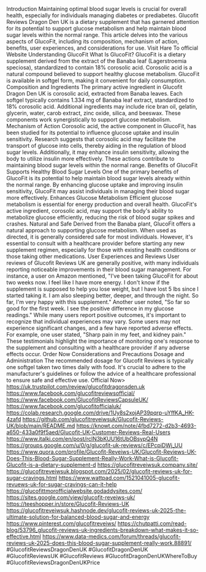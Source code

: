 Introduction
Maintaining optimal blood sugar levels is crucial for overall health, especially for individuals managing diabetes or prediabetes. Glucofit Reviews Dragon Den UK is a dietary supplement that has garnered attention for its potential to support glucose metabolism and help maintain blood sugar levels within the normal range. This article delves into the various aspects of GlucoFit, including its composition, mechanism of action, benefits, user experiences, and considerations for use.
Visit Hare To official Website
Understanding GlucoFit
What Is GlucoFit?
GlucoFit is a dietary supplement derived from the extract of the Banaba leaf (Lagerstroemia speciosa), standardized to contain 18% corosolic acid. Corosolic acid is a natural compound believed to support healthy glucose metabolism. GlucoFit is available in softgel form, making it convenient for daily consumption.
Composition and Ingredients
The primary active ingredient in Glucofit Dragon Den UK is corosolic acid, extracted from Banaba leaves. Each softgel typically contains 1.334 mg of Banaba leaf extract, standardized to 18% corosolic acid. Additional ingredients may include rice bran oil, gelatin, glycerin, water, carob extract, zinc oxide, silica, and beeswax. These components work synergistically to support glucose metabolism.
Mechanism of Action
Corosolic acid, the active component in GlucoFit, has been studied for its potential to influence glucose uptake and insulin sensitivity. Research suggests that corosolic acid may facilitate the transport of glucose into cells, thereby aiding in the regulation of blood sugar levels. Additionally, it may enhance insulin sensitivity, allowing the body to utilize insulin more effectively. These actions contribute to maintaining blood sugar levels within the normal range.
Benefits of GlucoFit
Supports Healthy Blood Sugar Levels
One of the primary benefits of GlucoFit is its potential to help maintain blood sugar levels already within the normal range. By enhancing glucose uptake and improving insulin sensitivity, GlucoFit may assist individuals in managing their blood sugar more effectively.
Enhances Glucose Metabolism
Efficient glucose metabolism is essential for energy production and overall health. GlucoFit's active ingredient, corosolic acid, may support the body's ability to metabolize glucose efficiently, reducing the risk of blood sugar spikes and crashes.
Natural and Safe
Derived from the Banaba plant, GlucoFit offers a natural approach to supporting glucose metabolism. When used as directed, it is generally considered safe for most individuals. However, it's essential to consult with a healthcare provider before starting any new supplement regimen, especially for those with existing health conditions or those taking other medications.
User Experiences and Reviews
User reviews of Glucofit Reviews UK are generally positive, with many individuals reporting noticeable improvements in their blood sugar management.
For instance, a user on Amazon mentioned, "I've been taking GlucoFit for about two weeks now. I feel like I have more energy. I don't know if the supplement is supposed to help you lose weight, but I have lost 5 lbs since I started taking it. I am also sleeping better, deeper, and through the night. So far, I'm very happy with this supplement." 
Another user noted, "So far so good for the first week. I see the positive difference in my glucose readings." 
While many users report positive outcomes, it's important to recognize that individual experiences may vary. Some users may not experience significant changes, and a few have reported adverse effects. For example, one user stated, "Sharp pain in my feet, and kidney pain." 
These testimonials highlight the importance of monitoring one's response to the supplement and consulting with a healthcare provider if any adverse effects occur.
Order Now
Considerations and Precautions
Dosage and Administration
The recommended dosage for Glucofit Reviews is typically one softgel taken two times daily with food. It's crucial to adhere to the manufacturer's guidelines or follow the advice of a healthcare professional to ensure safe and effective use.
Official Now>
https://uk.trustpilot.com/review/glucofitdragonsden.uk
https://www.facebook.com/glucofitreviewsofficial/
https://www.facebook.com/GlucofitReviewsCapsuleUK/
https://www.facebook.com/glucofitofficialuk/
https://colab.research.google.com/drive/1Uy8s2xojAP39pqrp-uYffKA_HK-4zafd
https://github.com/glucofitreveiwsuk/Glucofit-Reviews-UK/blob/main/README.md
https://knowt.com/note/4fbd7272-d2b3-4693-a650-433a0f9f5aed/Glucofit-UK-Customer-Reviews-Real-Users
https://www.italki.com/en/post/rclN3bKUU16tUbOBsypQ4N
https://groups.google.com/u/0/g/glucofit-uk-reviews/c/EPcpiDWj_UU
https://www.quora.com/profile/Glucofit-Reveiws-UK/Glucofit-Reviews-UK-Does-This-Blood-Sugar-Supplement-Really-Work-What-is-Glucofit-Glucofit-is-a-dietary-supplement-d
https://glucofitreveiwsuk.company.site/
https://glucofitreveiwsuk.blogspot.com/2025/02/glucofit-reviews-uk-for-sugar-cravings.html
https://www.wattpad.com/1521041005-glucofit-revuews-uk-for-sugar-cravings-can-it-help
https://glucofittmorofficialwebsite.godaddysites.com/
https://sites.google.com/view/glucofit-reveiws-uk/
https://teeshopper.in/store/Glucofit-Reviews-UK
https://glucofitreveiwsuk.hashnode.dev/glucofit-reviews-uk-2025-the-ultimate-solution-for-balanced-blood-sugar-and-energy
https://www.pinterest.com/glucofitreveiws/
https://chutpatti.com/read-blog/53796_glucofit-reviews-uk-ingredients-breakdown-what-makes-it-so-effective.html
https://www.data-medics.com/forum/threads/glucofit-reviews-uk-2025-does-this-blood-sugar-supplement-really-work.88891/
#GlucofitReviewsDragonDenUK
#GlucofitDragonDenUK
#GlucofitReviewsUK
#GlucofitReviews
#GlucofitDragonDenUKWhereToBuy
#GlucofitReviewsDragonDenUKPrice
